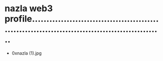 # nazla web3 profile...................................................................................................
- 0xnazla (1).jpg
